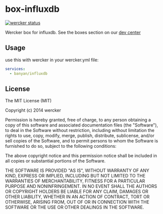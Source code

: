 # box-influxdb

[![wercker status](https://app.wercker.com/status/8cf9c521910de1ab6353ea08843ce75f/m "wercker status")](https://app.wercker.com/project/bykey/8cf9c521910de1ab6353ea08843ce75f)

Wercker box for influxdb.
See the boxes section on our [dev center](http://devcenter.wercker.com/articles/boxes)

## Usage

use this with wercker in your wercker.yml file:

``` yaml
services:
  - banyan/influxdb
```

## License

The MIT License (MIT)

Copyright (c) 2014 wercker

Permission is hereby granted, free of charge, to any person obtaining a copy of
this software and associated documentation files (the "Software"), to deal in
the Software without restriction, including without limitation the rights to
use, copy, modify, merge, publish, distribute, sublicense, and/or sell copies of
the Software, and to permit persons to whom the Software is furnished to do so,
subject to the following conditions:

The above copyright notice and this permission notice shall be included in all
copies or substantial portions of the Software.

THE SOFTWARE IS PROVIDED "AS IS", WITHOUT WARRANTY OF ANY KIND, EXPRESS OR
IMPLIED, INCLUDING BUT NOT LIMITED TO THE WARRANTIES OF MERCHANTABILITY, FITNESS
FOR A PARTICULAR PURPOSE AND NONINFRINGEMENT. IN NO EVENT SHALL THE AUTHORS OR
COPYRIGHT HOLDERS BE LIABLE FOR ANY CLAIM, DAMAGES OR OTHER LIABILITY, WHETHER
IN AN ACTION OF CONTRACT, TORT OR OTHERWISE, ARISING FROM, OUT OF OR IN
CONNECTION WITH THE SOFTWARE OR THE USE OR OTHER DEALINGS IN THE SOFTWARE.
